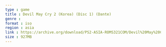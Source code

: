 ```yaml
---
type : game
title : Devil May Cry 2 (Korea) (Disc 1) (Dante)
genre : 
format : iso
region : asia
link : https://archive.org/download/PS2-ASIA-ROMS321COM/Devil%20May%20Cry%202%20%28Korea%29%20%28Disc%201%29%20%28Dante%29.7z
size : 927MB
---
```


